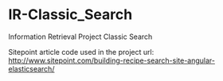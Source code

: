 # IR-Classic_Search
Information Retrieval Project Classic Search

Sitepoint article code used in the project
url: http://www.sitepoint.com/building-recipe-search-site-angular-elasticsearch/
